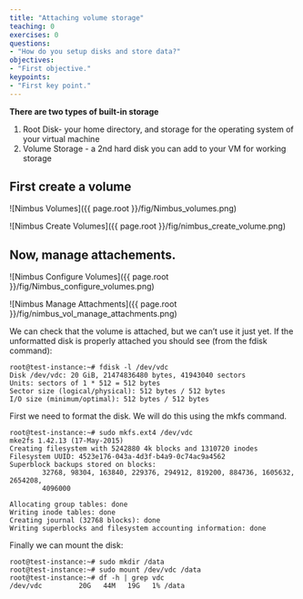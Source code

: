 ```yaml
---
title: "Attaching volume storage"
teaching: 0
exercises: 0
questions:
- "How do you setup disks and store data?"
objectives:
- "First objective."
keypoints:
- "First key point."
---
```


**There are two types of built-in storage**
1. Root Disk- your home directory, and storage for the operating system of your virtual machine
2. Volume Storage - a 2nd hard disk you can add to your VM for working storage

## First create a volume
![Nimbus Volumes]({{ page.root }}/fig/Nimbus_volumes.png)

![Nimbus Create Volumes]({{ page.root }}/fig/nimbus_create_volume.png)

## Now, manage attachements.
![Nimbus Configure Volumes]({{ page.root }}/fig/Nimbus_configure_volumes.png)

![Nimbus Manage Attachments]({{ page.root }}/fig/nimbus_vol_manage_attachments.png)

We can check that the volume is attached, but we can’t use it just yet.  If the unformatted disk is properly attached you should see (from the fdisk command):

```
root@test-instance:~# fdisk -l /dev/vdc
Disk /dev/vdc: 20 GiB, 21474836480 bytes, 41943040 sectors
Units: sectors of 1 * 512 = 512 bytes
Sector size (logical/physical): 512 bytes / 512 bytes
I/O size (minimum/optimal): 512 bytes / 512 bytes
```

First we need to format the disk.  We will do this using the mkfs command.

```
root@test-instance:~# sudo mkfs.ext4 /dev/vdc
mke2fs 1.42.13 (17-May-2015)
Creating filesystem with 5242880 4k blocks and 1310720 inodes
Filesystem UUID: 4523e176-043a-4d3f-b4a9-0c74ac9a4562
Superblock backups stored on blocks:
        32768, 98304, 163840, 229376, 294912, 819200, 884736, 1605632, 2654208,
        4096000
 
Allocating group tables: done
Writing inode tables: done
Creating journal (32768 blocks): done
Writing superblocks and filesystem accounting information: done
```

Finally we can mount the disk:

```
root@test-instance:~# sudo mkdir /data
root@test-instance:~# sudo mount /dev/vdc /data
root@test-instance:~# df -h | grep vdc
/dev/vdc         20G   44M   19G   1% /data
```

